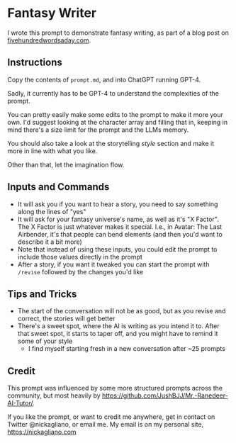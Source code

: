 # Fantasy Writer

I wrote this prompt to demonstrate fantasy writing, as part of a blog post on [fivehundredwordsaday.com](https://www.fivehundredwordsaday.com/the_current_state_of_ai_writing).

## Instructions

Copy the contents of `prompt.md`, and into ChatGPT running GPT-4.

Sadly, it currently has to be GPT-4 to understand the complexities of the prompt.

You can pretty easily make some edits to the prompt to make it more your own. I'd suggest looking at the character array and filling that in, keeping in mind there's a size limit for the prompt and the LLMs memory.

You should also take a look at the storytelling _style_ section and make it more in line with what you like.

Other than that, let the imagination flow.

## Inputs and Commands

- It will ask you if you want to hear a story, you need to say something along the lines of "yes"
- It will ask for your fantasy universe's name, as well as it's "X Factor". The X Factor is just whatever makes it special. I.e., in Avatar: The Last Airbender, it's that people can bend elements (and then you'd want to describe it a bit more)
- Note that instead of using these inputs, you could edit the prompt to include those values directly in the prompt
- After a story, if you want it tweaked you can start the prompt with `/revise` followed by the changes you'd like

## Tips and Tricks

- The start of the conversation will not be as good, but as you revise and correct, the stories will get better
- There's a sweet spot, where the AI is writing as you intend it to. After that sweet spot, it starts to taper off, and you might have to remind it some of your style
  - I find myself starting fresh in a new conversation after ~25 prompts

## Credit
This prompt was influenced by some more structured prompts across the community, but most heavily by https://github.com/JushBJJ/Mr.-Ranedeer-AI-Tutor/.

If you like the prompt, or want to credit me anywhere, get in contact on Twitter @nickagliano, or email me. My email is on my personal site, https://nickagliano.com
